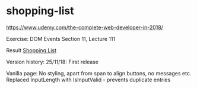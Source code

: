 # shopping-list

https://www.udemy.com/the-complete-web-developer-in-2018/

Exercise: DOM Events
Section 11, Lecture 111

Result [Shopping List](https://colincaesar.github.io/Shopping%20List/)

Version history:
25/11/18: First release

Vanilla page: No styling, apart from span to align buttons, no messages etc.
Replaced InputLength with IsInputValid - prevents duplicate entries